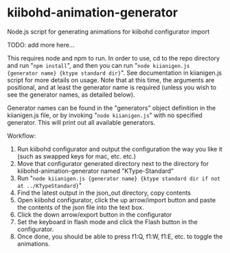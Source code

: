 # kiibohd-animation-generator
Node.js script for generating animations for kiibohd configurator import

TODO: add more here...

This requires node and npm to run. In order to use, cd to the repo directory and run "``npm install``", and then you can run "``node kiianigen.js {generator name} {ktype standard dir}``". See documentation in kiianigen.js script for more details on usage. Note that at this time, the arguments are positional, and at least the generator name is required (unless you wish to see the generator names, as detailed below).

Generator names can be found in the "generators" object definition in the kiianigen.js file, or by invoking "``node kiianigen.js``" with no specified generator. This will print out all available generators.

Workflow:
1. Run kiibohd configurator and output the configuration the way you like it (such as swapped keys for mac, etc. etc.)
2. Move that configurator generated directory next to the directory for kiibohd-animation-generator named "KType-Standard"
3. Run "``node kiianigen.js {generator name} {ktype standard dir if not at ../KTypeStandard}``"
4. Find the latest output in the json_out directory, copy contents
5. Open kiibohd configurator, click the up arrow/import button and paste the contents of the json file into the text box.
6. Click the down arrow/export button in the configurator
7. Set the keyboard in flash mode and click the Flash button in the configurator.
8. Once done,  you should be able to press f1:Q, f1:W, f1:E, etc. to toggle the animations.
